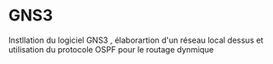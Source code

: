 # GNS3
Instllation du logiciel GNS3 , élaborartion d'un réseau local dessus et utilisation du protocole OSPF  pour le routage dynmique 
